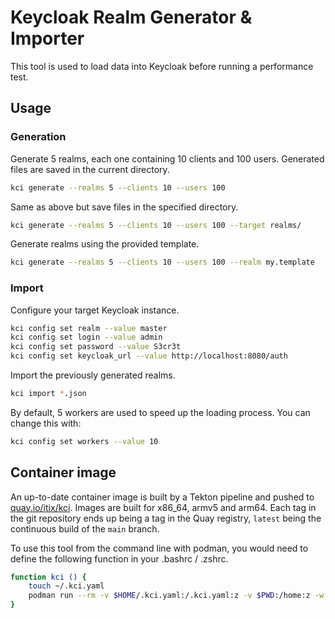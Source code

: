 # Keycloak Realm Generator & Importer

This tool is used to load data into Keycloak before running a performance test.

## Usage

### Generation

Generate 5 realms, each one containing 10 clients and 100 users.
Generated files are saved in the current directory.

```sh
kci generate --realms 5 --clients 10 --users 100 
```

Same as above but save files in the specified directory.

```sh
kci generate --realms 5 --clients 10 --users 100 --target realms/
```

Generate realms using the provided template.

```sh
kci generate --realms 5 --clients 10 --users 100 --realm my.template
```

### Import

Configure your target Keycloak instance.

```sh
kci config set realm --value master
kci config set login --value admin
kci config set password --value S3cr3t
kci config set keycloak_url --value http://localhost:8080/auth
```

Import the previously generated realms.

```sh
kci import *.json
```

By default, 5 workers are used to speed up the loading process.
You can change this with:

```sh
kci config set workers --value 10
```

## Container image

An up-to-date container image is built by a Tekton pipeline and pushed to [quay.io/itix/kci](https://quay.io/repository/itix/kci?tab=tags).
Images are built for x86_64, armv5 and arm64.
Each tag in the git repository ends up being a tag in the Quay registry, `latest` being the continuous build of the `main` branch.

To use this tool from the command line with podman, you would need to define the following function in your .bashrc / .zshrc.

```sh
function kci () {
    touch ~/.kci.yaml
    podman run --rm -v $HOME/.kci.yaml:/.kci.yaml:z -v $PWD:/home:z -w /home quay.io/itix/kci:latest "$@"
}
```
